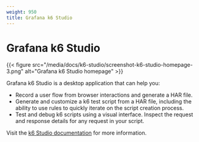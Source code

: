 ```yaml
---
weight: 950
title: Grafana k6 Studio
---
```


# Grafana k6 Studio

{{< figure src="/media/docs/k6-studio/screenshot-k6-studio-homepage-3.png" alt="Grafana k6 Studio homepage" >}}

Grafana k6 Studio is a desktop application that can help you:

- Record a user flow from browser interactions and generate a HAR file.
- Generate and customize a k6 test script from a HAR file, including the ability to use rules to quickly iterate on the script creation process.
- Test and debug k6 scripts using a visual interface. Inspect the request and response details for any request in your script.

Visit the [k6 Studio documentation](https://grafana.com/docs/k6-studio/) for more information.
